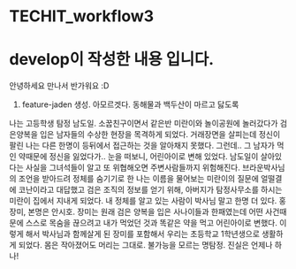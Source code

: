 # TECHIT_workflow3

# develop이 작성한 내용 입니다.
안녕하세요
만나서 반가워요 :D

1. feature-jaden 생성. 아모르겟다.
동해물과 백두산이 마르고 닳도록

나는 고등학생 탐정 남도일.
소꿉친구이면서 같은반 미란이와 놀이공원에 놀러갔다가 검은양복을 입은 남자들의 수상한 현장을 목격하게 되었다.
거래장면을 살피는데 정신이 팔린 나는
다른 한명이 등뒤에서 접근하는 것을 알아채지 못했다.
그런데.. 그 남자가 먹인 약때문에 정신을 잃었다가..
눈을 떠보니,
어린아이로 변해 있었다.
남도일이 살아있다는 사실을 그녀석들이 알고 또 위협해오면 주변사람들까지 위험해진다.
브라운박사님의 조언을 받아드려 정체를 숨기기로 한 나는
이름을 물어보는 미란이의 질문에 얼떨결에 코난이라고 대답했고
검은 조직의 정보를 얻기 위해, 아버지가 탐정사무소를 하시는 미란이 집에서 지내게 되었다.
내 정체를 알고 있는 사람이 박사님 말고 한명 더 있다.
홍장미, 본명은 안시호.
장미는 원래 검은 양복을 입은 사나이들과 한패였는데 어떤 사건때문에 스스로 목숨을 끊으려고 내가 먹었던 것과 똑같은 약을 먹고 어린아이로 변했다.
이렇게 해서 박사님과 함께살게 된 장미를 포함해서 우리는 초등학교 1학년생으로 생활하게 되었다.
몸은 작아졌어도 머리는 그대로.
불가능을 모르는 명탐정.
진실은 언제나 하나!